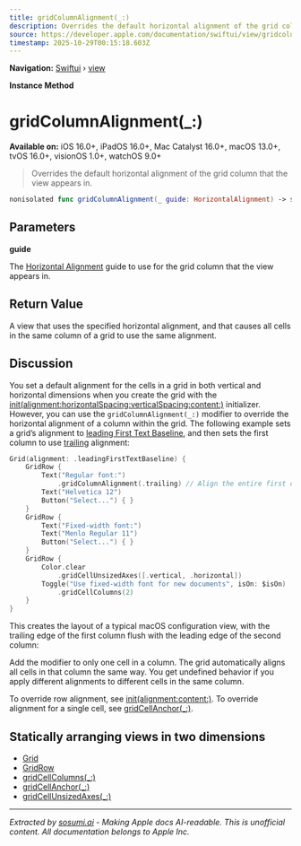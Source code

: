 ```yaml
---
title: gridColumnAlignment(_:)
description: Overrides the default horizontal alignment of the grid column that the view appears in.
source: https://developer.apple.com/documentation/swiftui/view/gridcolumnalignment(_:)
timestamp: 2025-10-29T00:15:18.603Z
---
```


**Navigation:** [Swiftui](/documentation/swiftui) › [view](/documentation/swiftui/view)

**Instance Method**

# gridColumnAlignment(_:)

**Available on:** iOS 16.0+, iPadOS 16.0+, Mac Catalyst 16.0+, macOS 13.0+, tvOS 16.0+, visionOS 1.0+, watchOS 9.0+

> Overrides the default horizontal alignment of the grid column that the view appears in.

```swift
nonisolated func gridColumnAlignment(_ guide: HorizontalAlignment) -> some View
```

## Parameters

**guide**

The [Horizontal Alignment](/documentation/swiftui/horizontalalignment) guide to use for the grid column that the view appears in.



## Return Value

A view that uses the specified horizontal alignment, and that causes all cells in the same column of a grid to use the same alignment.

## Discussion

You set a default alignment for the cells in a grid in both vertical and horizontal dimensions when you create the grid with the [init(alignment:horizontalSpacing:verticalSpacing:content:)](/documentation/swiftui/grid/init(alignment:horizontalspacing:verticalspacing:content:)) initializer. However, you can use the `gridColumnAlignment(_:)` modifier to override the horizontal alignment of a column within the grid. The following example sets a grid’s alignment to [leading First Text Baseline](/documentation/swiftui/alignment/leadingfirsttextbaseline), and then sets the first column to use [trailing](/documentation/swiftui/horizontalalignment/trailing) alignment:

```swift
Grid(alignment: .leadingFirstTextBaseline) {
    GridRow {
        Text("Regular font:")
            .gridColumnAlignment(.trailing) // Align the entire first column.
        Text("Helvetica 12")
        Button("Select...") { }
    }
    GridRow {
        Text("Fixed-width font:")
        Text("Menlo Regular 11")
        Button("Select...") { }
    }
    GridRow {
        Color.clear
            .gridCellUnsizedAxes([.vertical, .horizontal])
        Toggle("Use fixed-width font for new documents", isOn: $isOn)
            .gridCellColumns(2)
    }
}
```

This creates the layout of a typical macOS configuration view, with the trailing edge of the first column flush with the leading edge of the second column:



Add the modifier to only one cell in a column. The grid automatically aligns all cells in that column the same way. You get undefined behavior if you apply different alignments to different cells in the same column.

To override row alignment, see [init(alignment:content:)](/documentation/swiftui/gridrow/init(alignment:content:)). To override alignment for a single cell, see [gridCellAnchor(_:)](/documentation/swiftui/view/gridcellanchor(_:)).

## Statically arranging views in two dimensions

- [Grid](/documentation/swiftui/grid)
- [GridRow](/documentation/swiftui/gridrow)
- [gridCellColumns(_:)](/documentation/swiftui/view/gridcellcolumns(_:))
- [gridCellAnchor(_:)](/documentation/swiftui/view/gridcellanchor(_:))
- [gridCellUnsizedAxes(_:)](/documentation/swiftui/view/gridcellunsizedaxes(_:))

---

*Extracted by [sosumi.ai](https://sosumi.ai) - Making Apple docs AI-readable.*
*This is unofficial content. All documentation belongs to Apple Inc.*
